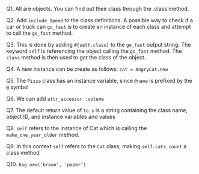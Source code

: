 Q1. All are objects. You can find out their class through the .class method.

Q2.  Add `include Speed` to the class definitions. A possible way to check if a
car or truck can `go_fast` is to create an instance of each class and attempt to
call the `go_fast` method.

Q3. This is done by adding `#{self.class}` to the `go_fast` output string. The
keyword `self` is referencing the object calling the `go_fast` method. The
`class` method is then used to get the class of the object. 

Q4. A new instance can be create as follows:
`cat = AngryCat.new`

Q5. The `Pizza` class has an instance variable, since `@name` is prefixed by the
`@` symbol

Q6. We can add `attr_accessor :volume`

Q7. The default return value of `to_s` is a string containing the class name,
object ID, and instance variables and values

Q8. `self` refers to the instance of Cat which is calling the
`make_one_year_older` method.

Q9. In this context `self` refers to the `Cat` class, making `self.cats_count`
a class method

Q10. `Bag.new('brown', 'paper')`